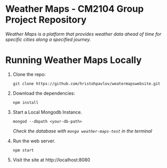 # Weather Maps - CM2104 Group Project Repository
*Weather Maps is a platform that provides weather data ahead of time for specific cities along a specified journey.*

# Running Weather Maps Locally

1. Clone the repo:
	```
	git clone https://github.com/hristohpavlov/weatermapswebsite.git
	```

2. Download the dependencies:
	```
	npm install
	```

3. Start a Local Mongodb Instance.
	```
	mongod --dbpath <your-db-path>
	```
	*Check the database with `mongo weather-maps-test` in the terminal*

4. Run the web server.
	```
	npm start
	```

4. Visit the site at http://localhost:8080
